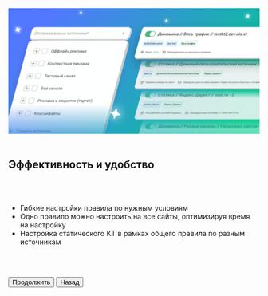 <img src="EffectivenessImage.png" no_margin="true" />

<br>
<br>

## Эффективность и удобство

<br>
<br>

- Гибкие настройки правила по нужным условиям
- Одно правило можно настроить на все сайты, оптимизируя время на настройку
- Настройка статического КТ в рамках общего правила по разным источникам

<br>
<br>

<button b_to="/ct2_to_ct3/Garanty.md" b_type="fill" b_theme="primary">Продолжить</button>
<button b_to="/ct2_to_ct3/Changes.md" b_type="outline" b_theme="secondary">Назад</button>